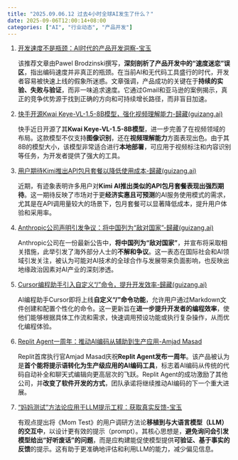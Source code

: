 ```yaml
---
title: "2025.09.06.12 过去4小时全球AI发生了什么？"
date: 2025-09-06T12:00:14+08:00
categories: ["AI", "行业动态", "产品开发"]
---
```


1.  [开发速度不是瓶颈：AI时代的产品开发洞察-宝玉](https://x.com/dotey/status/1964153713246761261)

    该推荐文章由Pawel Brodzinski撰写，**深刻剖析了产品开发中的“速度迷恋”误区**，指出编码速度并非真正的瓶颈。在当前AI和无代码工具盛行的时代，开发者容易被快速上线的假象所迷惑。文章强调，产品成功的关键在于**持续的实验、失败与验证**，而非一味追求速度。它通过Gmail和亚马逊的案例揭示，真正的竞争优势源于找到正确的方向和可持续增长路径，而非盲目加速。

2.  [快手开源Kwai Keye-VL-1.5-8B模型，强化视频理解能力-歸藏(guizang.ai)](https://x.com/op7418/status/1964152135680946471)

    快手近日开源了其**Kwai Keye-VL-1.5-8B模型**，进一步完善了在视频领域的布局。这款模型不仅支持**图像识别**，还在**视频理解能力**方面表现出色。由于其8B的模型大小，该模型非常适合进行**本地部署**，可应用于视频标注和内容识别等任务，为开发者提供了强大的工具。

3.  [用户期待Kimi推出API包月套餐以降低使用成本-歸藏(guizang.ai)](https://x.com/op7418/status/1964151991644348796)

    近期，有迹象表明许多用户对**Kimi AI推出类似的API包月套餐表现出强烈期待**。这一期待反映了市场对于更**经济实惠且可预测**的AI服务使用模式的需求，尤其是在API调用量较大的场景下，包月套餐可以显著降低成本，提升用户体验和采用率。

4.  [Anthropic公司声明引发争议：将中国列为“敌对国家”-歸藏(guizang.ai)](https://x.com/op7418/status/1964151591055085969)

    Anthropic公司在一份最新公告中，**将中国列为“敌对国家”**，并宣布将采取相关措施，此举引发了海外部分人士的**不解和争议**。这一表态在国际社会和AI领域引发关注，被认为可能对AI技术的全球合作与发展带来负面影响，也反映出地缘政治因素对AI产业的深刻渗透。

5.  [Cursor编程助手引入自定义“/”命令，提升开发效率-歸藏(guizang.ai)](https://x.com/op7418/status/1964147199731708283)

    AI编程助手Cursor即将上线**自定义“/”命令功能**，允许用户通过Markdown文件创建和配置个性化的命令。这一更新旨在**进一步提升开发者的编程效率**，使他们能够根据具体工作流和需求，快速调用预设功能或执行复杂操作，从而优化编程体验。

6.  [Replit Agent一周年：推动AI编码从辅助到生产应用-Amjad Masad](https://x.com/amasad/status/1964144227723407648)

    Replit首席执行官Amjad Masad庆祝**Replit Agent发布一周年**。该产品被认为是**首个能将提示语转化为生产级应用的AI编码工具**，标志着AI编码从传统的代码自动补全和聊天式编辑向更高层次的飞跃。Replit Agent的成功激励了其他公司，并**改变了软件开发的方式**，团队承诺将继续推动AI编码的下一个重大进展。

7.  [“妈妈测试”方法论应用于LLM提示工程：获取真实反馈-宝玉](https://x.com/dotey/status/1964133844765868217)

    有观点提出将《Mom Test》的用户调研方法论**移植到与大语言模型（LLM）的交互中**，以设计更有效的提示（prompt）。其核心思想是，**避免询问会引发模型给出“好听废话”的问题**，而是应构建能促使模型提供**可验证、基于事实的反馈**的提示。这有助于更准确地评估和利用LLM的能力，减少偏见信息。